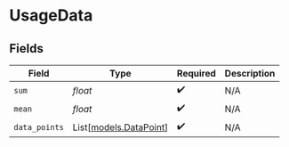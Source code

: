 # UsageData


## Fields

| Field                                            | Type                                             | Required                                         | Description                                      |
| ------------------------------------------------ | ------------------------------------------------ | ------------------------------------------------ | ------------------------------------------------ |
| `sum`                                            | *float*                                          | :heavy_check_mark:                               | N/A                                              |
| `mean`                                           | *float*                                          | :heavy_check_mark:                               | N/A                                              |
| `data_points`                                    | List[[models.DataPoint](../models/datapoint.md)] | :heavy_check_mark:                               | N/A                                              |